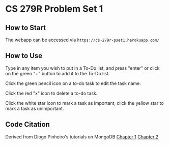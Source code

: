 # CS 279R Problem Set 1

## How to Start

The webapp can be accessed via `https://cs-279r-pset1.herokuapp.com/`

## How to Use

Type in any item you wish to put in a To-Do list, and press "enter" or click on the green "+" button to add it to the To-Do list.

Click the green pencil icon on a to-do task to edit the task name.

Click the red "x" icon to delete a to-do task.

Click the white star icon to mark a task as important, click the yellow star to mark a task as unimportant.

## Code Citation

Derived from Diogo Pinheiro's tutorials on MongoDB [Chapter 1](https://medium.com/@diogo.fg.pinheiro/simple-to-do-list-app-with-node-js-and-mongodb-chapter-1-c645c7a27583) [Chapter 2](https://medium.com/@diogo.fg.pinheiro/simple-to-do-list-app-with-node-js-and-mongodb-chapter-2-3780a1c5b039)